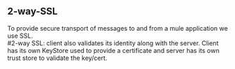 ## 2-way-SSL
To provide secure transport of messages to and from a mule application we use SSL.<br>
#2-way SSL: client also validates its identity along with the server. Client has its own KeyStore used to provide a certificate and server has its own trust store to validate the key/cert. 
